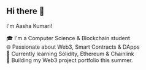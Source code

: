 ## Hi there 👋

I'm Aasha Kumari!

🎓 I'm a Computer Science & Blockchain student  
🌐 Passionate about Web3, Smart Contracts & DApps  
🧠 Currently learning Solidity, Ethereum & Chainlink  
🚀 Building my Web3 project portfolio this summer.
